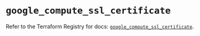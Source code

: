 # `google_compute_ssl_certificate`

Refer to the Terraform Registry for docs: [`google_compute_ssl_certificate`](https://registry.terraform.io/providers/hashicorp/google/4.85.0/docs/resources/compute_ssl_certificate).
